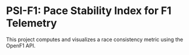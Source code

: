 # PSI-F1: Pace Stability Index for F1 Telemetry

This project computes and visualizes a race consistency metric using the OpenF1 API.